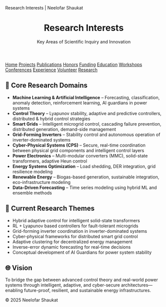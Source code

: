<!DOCTYPE html>
<html lang="en">
<head>
  <meta charset="UTF-8" />
  Research Interests | Neelofar Shaukat
  <link rel="stylesheet" href="style.css" />
</head>
<body>

<header>
  <h1>Research Interests</h1>
  <p>Key Areas of Scientific Inquiry and Innovation</p>
</header>

<nav>
  <a href="index.html">Home</a>
  <a href="projects.html">Projects</a>
  <a href="publications.html">Publications</a>
  <a href="honors.html">Honors</a>
  <a href="funding.html">Funding</a>
  <a href="education.html">Education</a>
  <a href="workshops.html">Workshops</a>
  <a href="conferences.html">Conferences</a>
  <a href="experience.html">Experience</a>
  <a href="volunteer.html">Volunteer</a>
  <a href="research.html">Research</a>
</nav>

<main>
  <section>
    <h2>🧠 Core Research Domains</h2>
    <ul>
      <li><strong>Machine Learning & Artificial Intelligence</strong> – Forecasting, classification, anomaly detection, reinforcement learning, AI guardians in power systems</li>
      <li><strong>Control Theory</strong> – Lyapunov stability, adaptive and predictive controllers, distributed & hybrid control strategies</li>
      <li><strong>Smart Grids</strong> – Intelligent microgrid control, cascading failure prevention, distributed generation, demand-side management</li>
      <li><strong>Grid-Forming Inverters</strong> – Stability control and autonomous operation of inverter-dominated systems</li>
      <li><strong>Cyber-Physical Systems (CPS)</strong> – Secure, real-time coordination between physical grid components and intelligent control layers</li>
      <li><strong>Power Electronics</strong> – Multi-modular converters (MMC), solid-state transformers, adaptive Heun control</li>
      <li><strong>Energy Systems Optimization</strong> – Load shedding, DER integration, grid resilience modeling</li>
      <li><strong>Renewable Energy</strong> – Biogas-based generation, sustainable integration, eco-infrastructure modeling</li>
      <li><strong>Data-Driven Forecasting</strong> – Time series modeling using hybrid ML and ensemble methods</li>
    </ul>
  </section>

  <section>
    <h2>🎯 Current Research Themes</h2>
    <ul>
      <li>Hybrid adaptive control for intelligent solid-state transformers</li>
      <li>RL + Lyapunov based controllers for fault-tolerant microgrids</li>
      <li>Grid-forming inverter coordination in inverter-dominated systems</li>
      <li>Cyber-physical frameworks for distributed smart grid control</li>
      <li>Adaptive clustering for decentralized energy management</li>
      <li>Inverse-error dynamic forecasting for real-time decisions</li>
      <li>Conceptual development of AI Guardians for power system stability</li>
    </ul>
  </section>

  <section>
    <h2>🌐 Vision</h2>
    <p>
      To bridge the gap between advanced control theory and real-world power systems through intelligent, adaptive, and cyber-secure architectures—enabling future-proof, resilient, and sustainable energy infrastructures.
    </p>
  </section>
</main>

<footer>
  <p>© 2025 Neelofar Shaukat</p>
</footer>

</body>
</html>
